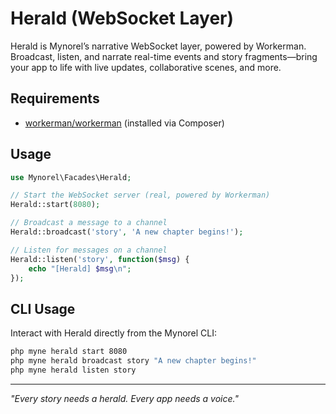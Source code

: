 
# Herald (WebSocket Layer)

Herald is Mynorel’s narrative WebSocket layer, powered by Workerman. Broadcast, listen, and narrate real-time events and story fragments—bring your app to life with live updates, collaborative scenes, and more.

## Requirements

- [workerman/workerman](https://github.com/walkor/Workerman) (installed via Composer)

## Usage

```php
use Mynorel\Facades\Herald;

// Start the WebSocket server (real, powered by Workerman)
Herald::start(8080);

// Broadcast a message to a channel
Herald::broadcast('story', 'A new chapter begins!');

// Listen for messages on a channel
Herald::listen('story', function($msg) {
    echo "[Herald] $msg\n";
});
```

## CLI Usage

Interact with Herald directly from the Mynorel CLI:

```bash
php myne herald start 8080
php myne herald broadcast story "A new chapter begins!"
php myne herald listen story
```

---
*"Every story needs a herald. Every app needs a voice."*
